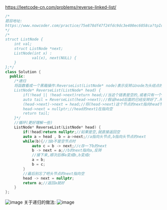 https://leetcode-cn.com/problems/reverse-linked-list/
```cpp
/*
题目地址:
https://www.nowcoder.com/practice/75e878df47f24fdc9dc3e400ec6058ca?tpId=117&tqId=37777&rp=1&ru=/exam/oj&qru=/exam/oj&sourceUrl=%2Fexam%2Foj%3Fpage%3D1%26tab%3D%25E7%25AE%2597%25E6%25B3%2595%25E7%25AF%2587%26topicId%3D117&difficulty=undefined&judgeStatus=undefined&tags=&title=
*/
/*
struct ListNode {
    int val;
    struct ListNode *next;
    ListNode(int x) :
            val(x), next(NULL) {
    }
};*/
class Solution {
  public:
    /*递归
	将函数看成一个黑箱操作:ReverseList(ListNode* node)表示反转以node为头结点的链表,反转之后的最后一个节点
	ListNode* ReverseList(ListNode* head) {
		if(!head || !head->next)return head;//当这个链表是空的,或者只有一个点时,直接返回pHead
		auto tail = ReverseList(head->next);//假设head后面的已经反转好了.所以,tail:就是反转之后,链表的头结点
		(head->next)->next = head;//将(head->next)这个节点的next指向head节点
		head->next = nullptr;//head的next1在指向空
		return tail;
    }*/
	//循环(更好理解一些)
	ListNode* ReverseList(ListNode* head) {
        if(!head)return nullptr;//如果是空,就直接返回空
        auto a = head , b = a->next;//a指向头节点,b指向头节点的next
        while(b){//当b不是空节点时
            auto c = b -> next;//c存一下b的next
            b -> next = a;//b的next指向a,反转
            //接下来,顺次后移a变成b,b变成c
            a = b;
            b = c;
        }
        //最后别忘了吧头节点的next指向空
        head -> next = nullptr;
        return a;//返回a就好
    }
};
```
![image](https://github.com/1AoB/algorithm/assets/78208268/314cdf82-24f0-4203-af52-02af681d9985)
关于递归的做法:
![image](https://github.com/1AoB/algorithm/assets/78208268/bfa39a74-22ec-44ca-bb48-9b0937c8257b)
